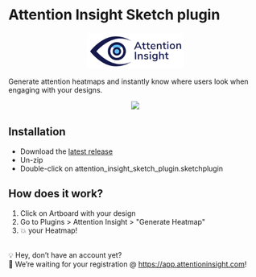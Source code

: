 <h1>Attention Insight Sketch plugin</h1>
<p align="center">
  <img width="192px" src="./images/attention-insight-logo-sketch.jpg"/>
</p>
<p>
Generate attention heatmaps and instantly know where users look when engaging with your designs.
</p>
<p align="center">
  <img width="700px" src="./images/attention-insight-sketch.gif"/>
</p>

<h2>Installation</h2> 

- Download the [latest release](https://github.com/attentioninsight/attention-insight-sketch-plugin/releases/download/v1.1.2/attention_insight_sketch_plugin_1.1.2.sketchplugin.zip)
- Un-zip
- Double-click on attention_insight_sketch_plugin.sketchplugin

<h2>How does it work?</h2>

1. Click on Artboard with your design<br />
2.  Go to Plugins > Attention Insight > "Generate Heatmap"<br />
3.  💥 your Heatmap!<br />
<br />
💡 Hey, don’t have an account yet?<br />
🎈 We’re waiting for your registration  @ <a href="https://app.attentioninsight.com">https://app.attentioninsight.com</a>!
